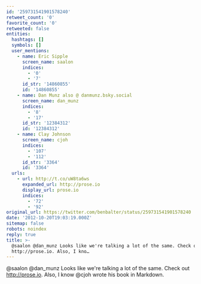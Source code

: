 ```yaml
---
id: '259731541901578240'
retweet_count: '0'
favorite_count: '0'
retweeted: false
entities:
  hashtags: []
  symbols: []
  user_mentions:
    - name: Eric Sipple
      screen_name: saalon
      indices:
        - '0'
        - '7'
      id_str: '14860855'
      id: '14860855'
    - name: Dan Munz also @ danmunz.bsky.social
      screen_name: dan_munz
      indices:
        - '8'
        - '17'
      id_str: '12384312'
      id: '12384312'
    - name: Clay Johnson
      screen_name: cjoh
      indices:
        - '107'
        - '112'
      id_str: '3364'
      id: '3364'
  urls:
    - url: http://t.co/uW8ta6ws
      expanded_url: http://prose.io
      display_url: prose.io
      indices:
        - '72'
        - '92'
original_url: https://twitter.com/benbalter/status/259731541901578240
date: '2012-10-20T19:03:19.000Z'
sitemap: false
robots: noindex
reply: true
title: >-
  @saalon @dan_munz Looks like we're talking a lot of the same. Check out
  http://prose.io. Also, I kno…
---
```


@saalon @dan_munz Looks like we're talking a lot of the same. Check out http://prose.io. Also, I know @cjoh wrote his book in Markdown.